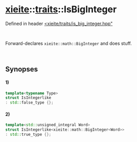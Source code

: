 # [xieite](../../xieite.md)\:\:[traits](../../traits.md)\:\:IsBigInteger
Defined in header [<xieite/traits/is_big_integer.hpp"](../../../include/xieite/traits/is_big_integer.hpp)

&nbsp;

Forward-declares `xieite::math::BigInteger` and does stuff.

&nbsp;

## Synopses
#### 1)
```cpp
template<typename Type>
struct IsIntegerlike
: std::false_type {};
```
#### 2)
```cpp
template<std::unsigned_integral Word>
struct IsIntegerlike<xieite::math::BigInteger<Word>>
: std::true_type {};
```
